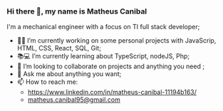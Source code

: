 ### Hi there 👋, my name is Matheus Canibal


 I'm a mechanical engineer with a focus on TI full stack developer;
- 👨‍💼 I’m currently working on some personal projects with JavaScrip, HTML, CSS, React, SQL, Git;
- 📚💻 I’m currently learning about TypeScript, nodeJS, Php;
- 👯 I’m looking to collaborate on projects and anything you need ;
- 💬 Ask me about anything you want;
- 📫 How to reach me: 
   - https://www.linkedin.com/in/matheus-canibal-11194b163/
   - matheus.canibal95@gmail.com


